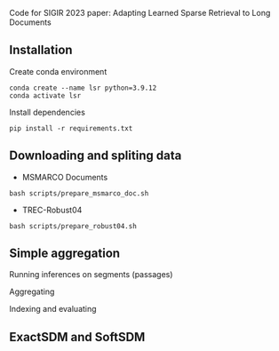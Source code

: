 Code for SIGIR 2023 paper: Adapting Learned Sparse Retrieval to Long Documents
## Installation 
Create conda environment 
```console
conda create --name lsr python=3.9.12
conda activate lsr
```
Install dependencies
```console
pip install -r requirements.txt
```
## Downloading and spliting data 

* MSMARCO Documents
```console
bash scripts/prepare_msmarco_doc.sh
```

* TREC-Robust04

```console
bash scripts/prepare_robust04.sh 
```

## Simple aggregation 
Running inferences on segments (passages)

Aggregating

Indexing and evaluating

## ExactSDM and SoftSDM



